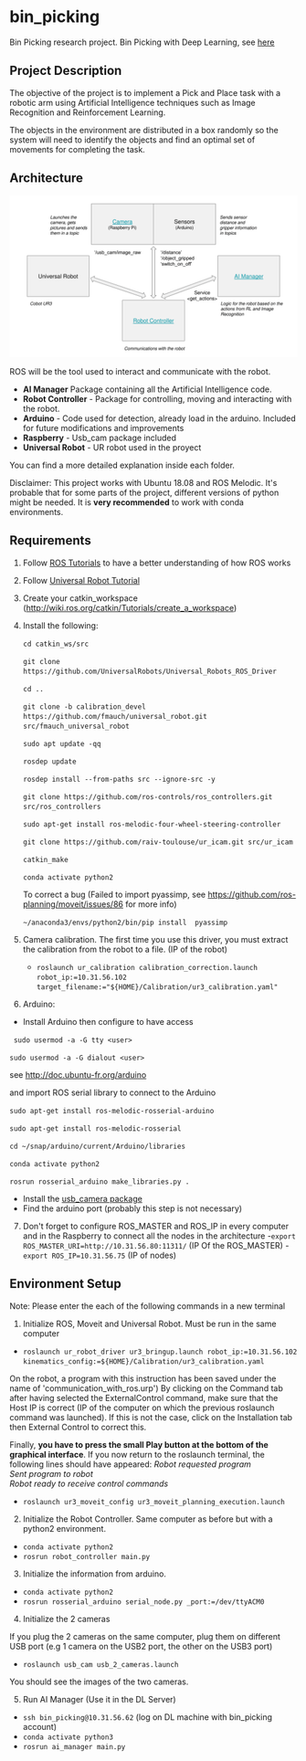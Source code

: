 # bin_picking
Bin Picking research project.
Bin Picking with Deep Learning, see [here](https://www.youtube.com/watch?v=ydh_AdWZflA)

## Project Description
The objective of the project is to implement a Pick and Place task with a robotic arm using Artificial Intelligence techniques such as Image Recognition and Reinforcement Learning.  

The objects in the environment are distributed in a box randomly so the system will need to identify the objects and find an optimal set of movements for completing the task.  


## Architecture

![Architecture](ai_manager/readme-images/ROS_architecture.png)

ROS will be the tool used to interact and communicate with the robot. 

- **AI Manager** Package containing all the Artificial Intelligence code. 
- **Robot Controller** - Package for controlling, moving and interacting with the robot. 
- **Arduino** - Code used for detection, already load in the arduino. Included for future modifications and improvements
- **Raspberry** - Usb_cam package included
- **Universal Robot** - UR robot used in the proyect

You can find a more detailed explanation inside each folder.

Disclaimer: This project works with Ubuntu 18.08 and ROS Melodic. It's probable that for some parts of the project, different versions of python might be needed. 
It is **very recommended** to work with conda environments. 


## Requirements

1. Follow [ROS Tutorials](http://wiki.ros.org/ROS/Tutorials) to have a better understanding of how ROS works
2. Follow [Universal Robot Tutorial](https://academy.universal-robots.com/es/formacion-online/formacion-online-de-cb3/)
3. Create your catkin_workspace (http://wiki.ros.org/catkin/Tutorials/create_a_workspace) 
4. Install the following:

   `cd catkin_ws/src`
   
   `git clone https://github.com/UniversalRobots/Universal_Robots_ROS_Driver`

   `cd ..`
   
   `git clone -b calibration_devel https://github.com/fmauch/universal_robot.git src/fmauch_universal_robot`

   `sudo apt update -qq`
   
   `rosdep update`
   
   `rosdep install --from-paths src --ignore-src -y`

   `git clone https://github.com/ros-controls/ros_controllers.git  src/ros_controllers`

   `sudo apt-get install ros-melodic-four-wheel-steering-controller`

   `git clone https://github.com/raiv-toulouse/ur_icam.git src/ur_icam`

   `catkin_make`
   
   `conda activate python2`
   
   To correct a bug (Failed to import pyassimp, see https://github.com/ros-planning/moveit/issues/86 for more info)
   
   `~/anaconda3/envs/python2/bin/pip install  pyassimp`

5. Camera calibration. The first time you use this driver, you must extract the calibration from the robot to a file. (IP of the robot)
   - `roslaunch ur_calibration calibration_correction.launch robot_ip:=10.31.56.102 target_filename:="${HOME}/Calibration/ur3_calibration.yaml"`

6. Arduino:
- Install Arduino then configure to have access 

` sudo usermod -a -G tty <user>`

`sudo usermod -a -G dialout <user>` 

see http://doc.ubuntu-fr.org/arduino

and import ROS serial library to connect to the Arduino

`sudo apt-get install ros-melodic-rosserial-arduino`

`sudo apt-get install ros-melodic-rosserial`

`cd ~/snap/arduino/current/Arduino/libraries`

`conda activate python2`

`rosrun rosserial_arduino make_libraries.py .`

- Install the [usb_camera package](https://github.com/ros-drivers/usb_cam)
- Find the arduino port (probably this step is not necessary)

7. Don't forget to configure ROS_MASTER and ROS_IP in every computer and in the Raspberry to connect all the nodes in the architecture
   -`export ROS_MASTER_URI=http://10.31.56.80:11311/` (IP Of the ROS_MASTER)
   -`export ROS_IP=10.31.56.75` (IP of nodes)


## Environment Setup 
Note: Please enter the each of the following commands in a new terminal

1. Initialize ROS, Moveit and Universal Robot. Must be run in the same computer

- `roslaunch ur_robot_driver ur3_bringup.launch robot_ip:=10.31.56.102 kinematics_config:=${HOME}/Calibration/ur3_calibration.yaml`

On the robot, a program with this instruction has been saved under the name of 'communication_with_ros.urp')
By clicking on the Command tab after having selected the ExternalControl command, make sure that the Host IP is correct (IP of the computer on which the previous roslaunch command was launched).
If this is not the case, click on the Installation tab then External Control to correct this. 

Finally, **you have to press the small Play button at the bottom of the graphical interface**. 
If you now return to the roslaunch terminal, the following lines should have appeared: 
 *Robot requested program*  
 *Sent program to robot*  
 *Robot ready to receive control commands*  

- `roslaunch ur3_moveit_config ur3_moveit_planning_execution.launch`

2. Initialize the Robot Controller. Same computer as before but with a python2 environment.
- `conda activate python2`
- `rosrun robot_controller main.py` 

3. Initialize the information from arduino.
- `conda activate python2`
- `rosrun rosserial_arduino serial_node.py _port:=/dev/ttyACM0`

4. Initialize the 2 cameras

If you plug the 2 cameras on the same computer, plug them on different USB port (e.g 1 camera on the USB2 port, the other on the USB3 port) 
- `roslaunch usb_cam usb_2_cameras.launch`

You should see the images of the two cameras.

5. Run AI Manager (Use it in the DL Server)
- `ssh bin_picking@10.31.56.62` (log on DL machine with bin_picking account)
- `conda activate python3`
- `rosrun ai_manager main.py`






